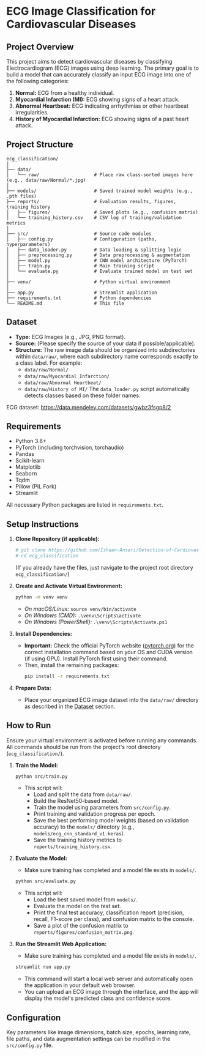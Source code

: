 # ECG Image Classification for Cardiovascular Diseases

## Project Overview

This project aims to detect cardiovascular diseases by classifying Electrocardiogram (ECG) images using deep learning. The primary goal is to build a model that can accurately classify an input ECG image into one of the following categories:

1.  **Normal:** ECG from a healthy individual.
2.  **Myocardial Infarction (MI):** ECG showing signs of a heart attack.
3.  **Abnormal Heartbeat:** ECG indicating arrhythmias or other heartbeat irregularities.
4.  **History of Myocardial Infarction:** ECG showing signs of a past heart attack.


## Project Structure

```text
ecg_classification/
│
├── data/
│   └── raw/                    # Place raw class‑sorted images here (e.g., data/raw/Normal/*.jpg)
│
├── models/                     # Saved trained model weights (e.g., .pth files)
├── reports/                    # Evaluation results, figures, training history
│   ├── figures/                # Saved plots (e.g., confusion matrix)
│   └── training_history.csv    # CSV log of training/validation metrics
│
├── src/                        # Source code modules
│   ├── config.py               # Configuration (paths, hyperparameters)
│   ├── data_loader.py          # Data loading & splitting logic
│   ├── preprocessing.py        # Data preprocessing & augmentation
│   ├── model.py                # CNN model architecture (PyTorch)
│   ├── train.py                # Main training script
│   └── evaluate.py             # Evaluate trained model on test set
│
├── venv/                       # Python virtual environment
│
├── app.py                      # Streamlit application
├── requirements.txt            # Python dependencies
└── README.md                   # This file
```

## Dataset

* **Type:** ECG Images (e.g., JPG, PNG format).
* **Source:** (Please specify the source of your data if possible/applicable).
* **Structure:** The raw image data should be organized into subdirectories within `data/raw/`, where each subdirectory name corresponds exactly to a class label. For example:
    * `data/raw/Normal/`
    * `data/raw/Myocardial Infarction/`
    * `data/raw/Abnormal Heartbeat/`
    * `data/raw/History of MI/`
    The `data_loader.py` script automatically detects classes based on these folder names.

ECG dataset: https://data.mendeley.com/datasets/gwbz3fsgp8/2

## Requirements

* Python 3.8+
* PyTorch (including torchvision, torchaudio)
* Pandas
* Scikit-learn
* Matplotlib
* Seaborn
* Tqdm
* Pillow (PIL Fork)
* Streamlit

All necessary Python packages are listed in `requirements.txt`.

## Setup Instructions

1.  **Clone Repository (if applicable):**
    ```bash
    # git clone https://github.com/Ishaan-Ansari/Detection-of-Cardiovascular-Diseases-in-ECG-images.git
    # cd ecg_classification
    ```
    (If you already have the files, just navigate to the project root directory `ecg_classification/`)

2.  **Create and Activate Virtual Environment:**
    ```bash
    python -m venv venv
    ```
    * *On macOS/Linux:* `source venv/bin/activate`
    * *On Windows (CMD):* `.\venv\Scripts\activate`
    * *On Windows (PowerShell):* `.\venv\Scripts\Activate.ps1`

3.  **Install Dependencies:**
    * **Important:** Check the official PyTorch website ([pytorch.org](https://pytorch.org/get-started/locally/)) for the correct installation command based on your OS and CUDA version (if using GPU). Install PyTorch first using their command.
    * Then, install the remaining packages:
        ```bash
        pip install -r requirements.txt
        ```

4.  **Prepare Data:**
    * Place your organized ECG image dataset into the `data/raw/` directory as described in the [Dataset](#dataset) section.

## How to Run

Ensure your virtual environment is activated before running any commands. All commands should be run from the project's root directory (`ecg_classification/`).

1.  **Train the Model:**
    ```bash
    python src/train.py
    ```
    * This script will:
        * Load and split the data from `data/raw/`.
        * Build the ResNet50-based model.
        * Train the model using parameters from `src/config.py`.
        * Print training and validation progress per epoch.
        * Save the best performing model weights (based on validation accuracy) to the `models/` directory (e.g., `models/ecg_cnn_standard_v1.keras`).
        * Save the training history metrics to `reports/training_history.csv`.

2.  **Evaluate the Model:**
    * Make sure training has completed and a model file exists in `models/`.
    ```bash
    python src/evaluate.py
    ```
    * This script will:
        * Load the best saved model from `models/`.
        * Evaluate the model on the *test set*.
        * Print the final test accuracy, classification report (precision, recall, F1-score per class), and confusion matrix to the console.
        * Save a plot of the confusion matrix to `reports/figures/confusion_matrix.png`.

3.  **Run the Streamlit Web Application:**
    * Make sure training has completed and a model file exists in `models/`.
    ```bash
    streamlit run app.py
    ```
    * This command will start a local web server and automatically open the application in your default web browser.
    * You can upload an ECG image through the interface, and the app will display the model's predicted class and confidence score.

## Configuration

Key parameters like image dimensions, batch size, epochs, learning rate, file paths, and data augmentation settings can be modified in the `src/config.py` file.


